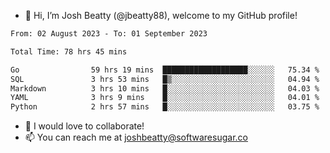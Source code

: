 - 👋 Hi, I’m Josh Beatty (@jbeatty88), welcome to my GitHub profile!

<!--START_SECTION:waka-->

```txt
From: 02 August 2023 - To: 01 September 2023

Total Time: 78 hrs 45 mins

Go                59 hrs 19 mins  ███████████████████░░░░░░   75.34 %
SQL               3 hrs 53 mins   █▒░░░░░░░░░░░░░░░░░░░░░░░   04.94 %
Markdown          3 hrs 10 mins   █░░░░░░░░░░░░░░░░░░░░░░░░   04.03 %
YAML              3 hrs 9 mins    █░░░░░░░░░░░░░░░░░░░░░░░░   04.01 %
Python            2 hrs 57 mins   █░░░░░░░░░░░░░░░░░░░░░░░░   03.75 %
```

<!--END_SECTION:waka-->

- 💞️ I would love to collaborate!
- 📫 You can reach me at joshbeatty@softwaresugar.co

<!---
jbeatty88/jbeatty88 is a ✨ special ✨ repository because its `README.md` (this file) appears on your GitHub profile.
You can click the Preview link to take a look at your changes.
--->
